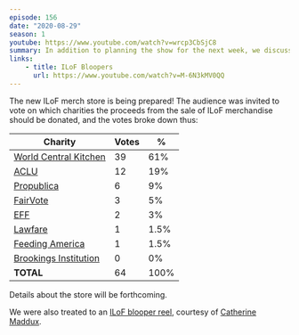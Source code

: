 ```yaml
---
episode: 156
date: "2020-08-29"
season: 1
youtube: https://www.youtube.com/watch?v=wrcp3CbSjC8
summary: In addition to planning the show for the next week, we discuss the new merch store, and ask the audience to vote on which charity should receive the proceeds.
links:
    - title: ILoF Bloopers
      url: https://www.youtube.com/watch?v=M-6N3kMV0QQ
---
```

The new ILoF merch store is being prepared! The audience was invited to vote on
which charities the proceeds from the sale of ILoF merchandise should be
donated, and the votes broke down thus:

| Charity                        | Votes | %    |
|--------------------------------|-------|------|
| [World Central Kitchen][wck]   | 39    | 61%  |
| [ACLU][aclu]                   | 12    | 19%  |
| [Propublica][pro]              | 6     | 9%   |
| [FairVote][fair]               | 3     | 5%   |
| [EFF][eff]                     | 2     | 3%   |
| [Lawfare][law]                 | 1     | 1.5% |
| [Feeding America][feed]        | 1     | 1.5% |
| [Brookings Institution][brook] | 0     | 0%   |
| **TOTAL**                      | 64    | 100% |

Details about the store will be forthcoming.

We were also treated to an [ILoF blooper reel](https://www.youtube.com/watch?v=M-6N3kMV0QQ),
courtesy of [Catherine Maddux](https://twitter.com/kay55).

[wck]: https://wck.org/
[aclu]: https://www.aclu.org/
[pro]: https://www.propublica.org/
[fair]: https://www.fairvote.org/
[eff]: https://www.eff.org/
[law]: https://www.lawfareblog.com/
[feed]: https://www.feedingamerica.org/
[brook]: https://www.brookings.edu/
